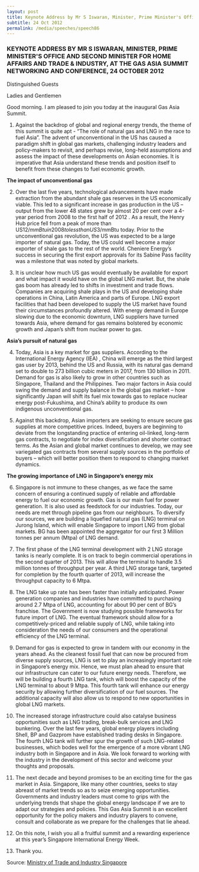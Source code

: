 ```yaml
---
layout: post
title: Keynote Address by Mr S Iswaran, Minister, Prime Minister's Office and Second Minister for Home Affairs and Trade & Industry, at the Gas Asia Summit Networking and Conference, 24 October 2012
subtitle: 24 Oct 2012
permalink: /media/speeches/speech86
---
```


### KEYNOTE ADDRESS BY MR S ISWARAN, MINISTER, PRIME MINISTER'S OFFICE AND SECOND MINISTER FOR HOME AFFAIRS AND TRADE & INDUSTRY, AT THE GAS ASIA SUMMIT NETWORKING AND CONFERENCE, 24 OCTOBER 2012

Distinguished Guests

Ladies and Gentlemen

Good morning. I am pleased to join you today at the inaugural Gas Asia Summit. 

1.  Against the backdrop of global and regional energy trends, the theme of this summit is quite apt - “The role of natural gas and LNG in the race to fuel Asia”. The advent of unconventional in the US has caused a paradigm shift in global gas markets, challenging industry leaders and policy-makers to revisit, and perhaps revise, long-held assumptions and assess the impact of these developments on Asian economies. It is imperative that Asia understand these trends and position itself to benefit from these changes to fuel economic growth.

**The impact of unconventional gas**

2. Over the last five years, technological advancements have made extraction from the abundant shale gas reserves in the US economically viable. This led to a significant increase in gas production in the US – output from the lower 48 states grew by almost 20 per cent over a 4-year period from 2008 to the first half of 2012 . As a result, the Henry Hub price fell from a peak of more than US$12/mmBtu in 2008 to less than US$3/mmBtu today. Prior to the unconventional gas revolution, the US was expected to be a large importer of natural gas. Today, the US could well become a major exporter of shale gas to the rest of the world. Cheniere Energy’s success in securing the first export approvals for its Sabine Pass facility was a milestone that was noted by global markets.

3. It is unclear how much US gas would eventually be available for export and what impact it would have on the global LNG market. But, the shale gas boom has already led to shifts in investment and trade flows. Companies are acquiring shale plays in the US and developing shale operations in China, Latin America and parts of Europe. LNG export facilities that had been developed to supply the US market have found their circumstances profoundly altered. With energy demand in Europe slowing due to the economic downturn, LNG suppliers have turned towards Asia, where demand for gas remains bolstered by economic growth and Japan’s shift from nuclear power to gas.

**Asia’s pursuit of natural gas**

4. Today, Asia is a key market for gas suppliers. According to the International Energy Agency (IEA) , China will emerge as the third largest gas user by 2013, behind the US and Russia, with its natural gas demand set to double to 273 billion cubic meters in 2017, from 130 billion in 2011. Demand for gas is also likely to grow in other countries such as Singapore, Thailand and the Philippines. Two major factors in Asia could swing the demand and supply balance in the global gas market – how significantly Japan will shift its fuel mix towards gas to replace nuclear energy post-Fukushima, and China’s ability to produce its own indigenous unconventional gas.

5. Against this backdrop, Asian importers are seeking to ensure secure gas supplies at more competitive prices. Indeed, buyers are beginning to deviate from the longstanding practice of entering oil-linked, long-term gas contracts, to negotiate for index diversification and shorter contract terms. As the Asian and global market continues to develop, we may see variegated gas contracts from several supply sources in the portfolio of buyers – which will better position them to respond to changing market dynamics.

**The growing importance of LNG in Singapore’s energy mix**

6. Singapore is not immune to these changes, as we face the same concern of ensuring a continued supply of reliable and affordable energy to fuel our economic growth. Gas is our main fuel for power generation. It is also used as feedstock for our industries. Today, our needs are met through pipeline gas from our neighbours. To diversify our sources, we are building a liquefied natural gas (LNG) terminal on Jurong Island, which will enable Singapore to import LNG from global markets. BG has been appointed the aggregator for our first 3 Million tonnes per annum (Mtpa) of LNG demand.

7. The first phase of the LNG terminal development with 2 LNG storage tanks is nearly complete. It is on track to begin commercial operations in the second quarter of 2013. This will allow the terminal to handle 3.5 million tonnes of throughput per year. A third LNG storage tank, targeted for completion by the fourth quarter of 2013, will increase the throughput capacity to 6 Mtpa.

8. The LNG take up rate has been faster than initially anticipated. Power generation companies and industries have committed to purchasing around 2.7 Mtpa of LNG, accounting for about 90 per cent of BG’s franchise. The Government is now studying possible frameworks for future import of LNG. The eventual framework should allow for a competitively-priced and reliable supply of LNG, while taking into consideration the needs of our consumers and the operational efficiency of the LNG terminal.

9. Demand for gas is expected to grow in tandem with our economy in the years ahead. As the cleanest fossil fuel that can now be procured from diverse supply sources, LNG is set to play an increasingly important role in Singapore’s energy mix. Hence, we must plan ahead to ensure that our infrastructure can cater to our future energy needs. Therefore, we will be building a fourth LNG tank, which will boost the capacity of the LNG terminal to about 9 Mtpa. This fourth tank will enhance our energy security by allowing further diversification of our fuel sources. The additional capacity will also allow us to respond to new opportunities in global LNG markets. 

10. The increased storage infrastructure could also catalyse business opportunities such as LNG trading, break-bulk services and LNG bunkering. Over the last few years, global energy players including Shell, BP and Gazprom have established trading desks in Singapore. The fourth LNG tank will further spur the growth of such LNG-related businesses, which bodes well for the emergence of a more vibrant LNG industry both in Singapore and in Asia. We look forward to working with the industry in the development of this sector and welcome your thoughts and proposals.

11. The next decade and beyond promises to be an exciting time for the gas market in Asia. Singapore, like many other countries, seeks to stay abreast of market trends so as to seize emerging opportunities. Governments and industry leaders must come to grips with the underlying trends that shape the global energy landscape if we are to adapt our strategies and policies. This Gas Asia Summit is an excellent opportunity for the policy makers and industry players to convene, consult and collaborate as we prepare for the challenges that lie ahead.

12. On this note, I wish you all a fruitful summit and a rewarding experience at this year’s Singapore International Energy Week.

13. Thank you.

Source: [<a href="https://www.mti.gov.sg/" target="_blank">Ministry of Trade and Industry Singapore</a>](https://www.mti.gov.sg/)